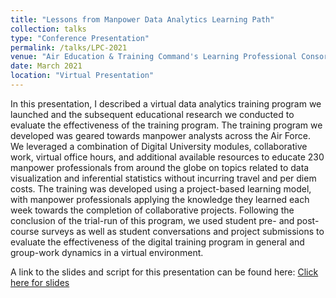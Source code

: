 ```yaml
---
title: "Lessons from Manpower Data Analytics Learning Path"
collection: talks
type: "Conference Presentation"
permalink: /talks/LPC-2021
venue: "Air Education & Training Command's Learning Professional Consortium"
date: March 2021
location: "Virtual Presentation"
---
```


In this presentation, I described a virtual data analytics training program we launched and the subsequent educational research we conducted to evaluate the effectiveness of the training program.  The training program we developed was geared towards manpower analysts across the Air Force.  We leveraged a combination of Digital University modules, collaborative work, virtual office hours, and additional available resources to educate 230 manpower professionals from around the globe on topics related to data visualization and inferential statistics without incurring travel and per diem costs.  The training was developed using a project-based learning model, with manpower professionals applying the knowledge they learned each week towards the completion of collaborative projects.  Following the conclusion of the trial-run of this program, we used student pre- and post-course surveys as well as student conversations and project submissions to evaluate the effectiveness of the digital training program in general and group-work dynamics in a virtual environment.

A link to the slides and script for this presentation can be found here: [Click here for slides](https://github.com/zhornberger/Project-Portfolio/blob/main/Lessons%20from%20Manpower%20Data%20Analytics%20Learning%20Path%20(LPS%202021).ipynb)
